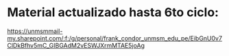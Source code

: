 # Material actualizado hasta 6to ciclo:

https://unmsmmail-my.sharepoint.com/:f:/g/personal/frank_condor_unmsm_edu_pe/EibGnU0v7ClDkBfhv5mC_GIBGAdM2vESWJXrmMTAE5joAg
